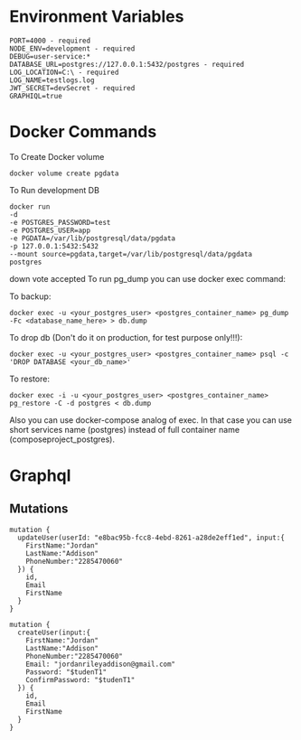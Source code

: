 # Environment Variables
```
PORT=4000 - required
NODE_ENV=development - required
DEBUG=user-service:* 
DATABASE_URL=postgres://127.0.0.1:5432/postgres - required
LOG_LOCATION=C:\ - required
LOG_NAME=testlogs.log 
JWT_SECRET=devSecret - required
GRAPHIQL=true
```

# Docker Commands

To Create Docker volume

```
docker volume create pgdata
```

To Run development DB

```
docker run
-d
-e POSTGRES_PASSWORD=test
-e POSTGRES_USER=app
-e PGDATA=/var/lib/postgresql/data/pgdata
-p 127.0.0.1:5432:5432
--mount source=pgdata,target=/var/lib/postgresql/data/pgdata
postgres
```

down vote
accepted
To run pg_dump you can use docker exec command:

To backup:

```
docker exec -u <your_postgres_user> <postgres_container_name> pg_dump -Fc <database_name_here> > db.dump
```

To drop db (Don't do it on production, for test purpose only!!!):

```
docker exec -u <your_postgres_user> <postgres_container_name> psql -c 'DROP DATABASE <your_db_name>'
```

To restore:

```
docker exec -i -u <your_postgres_user> <postgres_container_name> pg_restore -C -d postgres < db.dump
```

Also you can use docker-compose analog of exec. In that case you can use short services name (postgres) instead of full container name (composeproject_postgres).


# Graphql

## Mutations

```
mutation {
  updateUser(userId: "e8bac95b-fcc8-4ebd-8261-a28de2eff1ed", input:{
    FirstName:"Jordan"
    LastName:"Addison"
    PhoneNumber:"2285470060"
  }) {
    id,
    Email
    FirstName
  }
}
```

```
mutation {
  createUser(input:{
    FirstName:"Jordan"
    LastName:"Addison"
    PhoneNumber:"2285470060"
    Email: "jordanrileyaddison@gmail.com"
    Password: "$tudenT1"
    ConfirmPassword: "$tudenT1"
  }) {
    id,
    Email
    FirstName
  }
}
```
